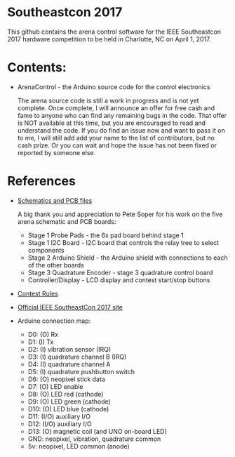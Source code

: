 # Southeastcon 2017 

This github contains the arena control software for the IEEE Southeastcon 2017 hardware competition to be held in Charlotte, NC on April 1, 2017.

# Contents:

* ArenaControl - the Arduino source code for the control electronics

   The arena source code is still a work in progress and is not yet complete. Once complete, I will announce an offer for
   free cash and fame to anyone who can find any remaining bugs in the code. That offer is NOT available at this time, but you are
   encouraged to read and understand the code. If you do find an issue now and want to pass it on to me, I will still add 
   add your name to the list of contributors, but no cash prize. Or you can wait and hope the issue has not been fixed or
   reported by someone else. 

# References

* [Schematics and PCB files](https://github.com/petesoper/arena-pcbs)

   A big thank you and appreciation to Pete Soper for his work on the five arena schematic and PCB boards:

   * Stage 1 Probe Pads - the 6x pad board behind stage 1
   * Stage 1 I2C Board - I2C board that controls the relay tree to select components
   * Stage 2 Arduino Shield - the Arduino shield with connections to each of the other boards
   * Stage 3 Quadrature Encoder - stage 3 quadrature control board
   * Controller/Display - LCD display and contest start/stop buttons
   
* [Contest Rules](http://sites.ieee.org/southeastcon2017/files/2016/10/MMXVII-October-9-release.pdf)

* [Official IEEE SoutheastCon 2017 site](http://sites.ieee.org/southeastcon2017)

* Arduino connection map:

   *   D0:  (O) Rx
   *   D1:  (I) Tx
   *   D2:  (I) vibration sensor (IRQ)
   *   D3:  (I) quadrature channel B (IRQ)
   *   D4:  (I) quadrature channel A
   *   D5:  (I) quadrature pushbutton switch
   *   D6:  (O) neopixel stick data
   *   D7:  (O) LED enable
   *   D8:  (O) LED red (cathode)
   *   D9:  (O) LED green (cathode)
   *   D10: (O) LED blue (cathode)
   *   D11: (I/O) auxiliary I/O
   *   D12: (I/O) auxiliary I/O
   *   D13: (O) magnetic coil (and UNO on-board LED)
   *   GND: neopixel, vibration, quadrature common
   *   5v:  neopixel, LED common (anode)

